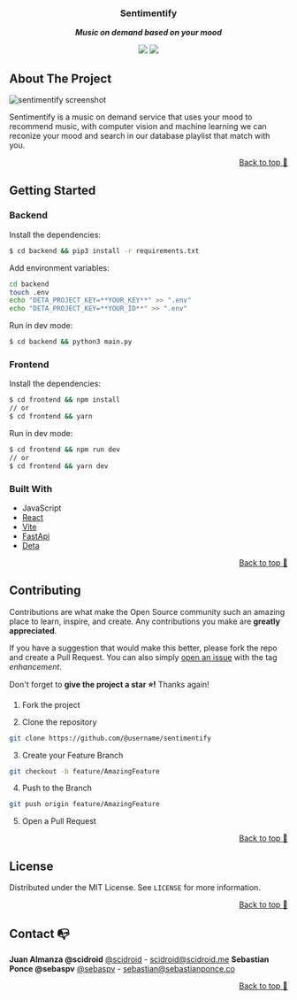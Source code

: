 <div align="center">

### Sentimentify

**_Music on demand based on your mood_**

</div>

<div align="center">

![](https://img.shields.io/badge/Contributions-Welcome-brightgreen.svg)
![](https://img.shields.io/badge/Maintained%3F-Yes-brightgreen.svg)

</div>

## About The Project

![sentimentify screenshot](https://ucarecdn.com/ea732599-55da-4125-859f-58a40a340f57/)

Sentimentify is a music on demand service that uses your mood to recommend music, with computer vision and machine learning we can reconize your mood and search in our database playlist that match with you.

<p align="right"><a href="#top">Back to top 🔼</a></p>

## Getting Started

### Backend

Install the dependencies:

```sh
$ cd backend && pip3 install -r requirements.txt
```

Add environment variables:

```sh
cd backend
touch .env
echo "DETA_PROJECT_KEY=**YOUR_KEY**" >> ".env"
echo "DETA_PROJECT_KEY=**YOUR_ID**" >> ".env"
```

Run in dev mode:

```sh
$ cd backend && python3 main.py
```

### Frontend

Install the dependencies:

```sh
$ cd frontend && npm install
// or
$ cd frontend && yarn
```

Run in dev mode:

```sh
$ cd frontend && npm run dev
// or
$ cd frontend && yarn dev
```

### Built With

- JavaScript
- [React](https://reactjs.org/)
- [Vite](https://vitejs.dev)
- [FastApi](https://fastapi.tiangolo.com/)
- [Deta](https://deta.sh)

<p align="right"><a href="#top">Back to top 🔼</a></p>

## Contributing

Contributions are what make the Open Source community such an amazing place to learn, inspire, and create. Any contributions you make are **greatly appreciated**.

If you have a suggestion that would make this better, please fork the repo and create a Pull Request. You can also simply [open an issue](https://github.com/pumasteam/sentimentify/issues) with the tag _enhancement_.

Don't forget to **give the project a star ⭐!** Thanks again!

1. Fork the project

2. Clone the repository

```bash
git clone https://github.com/@username/sentimentify
```

3. Create your Feature Branch

```bash
git checkout -b feature/AmazingFeature
```

4. Push to the Branch

```bash
git push origin feature/AmazingFeature
```

5. Open a Pull Request

<p align="right"><a href="#top">Back to top 🔼</a></p>

## License

Distributed under the MIT License. See `LICENSE` for more information.

<p align="right"><a href="#top">Back to top 🔼</a></p>

## Contact 📭

**Juan Almanza @scidroid**
[@scidroid](https://scidroid.me/) - scidroid@scidroid.me
**Sebastian Ponce @sebaspv**
[@sebaspv](https://sebastianponce.co/) - sebastian@sebastianponce.co

<p align="right"><a href="#top">Back to top 🔼</a></p>
